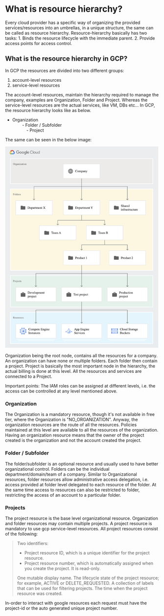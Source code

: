 # What is resource hierarchy?

Every cloud provider has a specific way of organizing the provided services/resources into an umbrellas, in a unique structure, the same can be called as resource hierarchy. Resource-hierarchy basically has two tasks:
    1. Binds the resource lifecycle with the immediate parent.
    2. Provide access points for access control.

## What is the resource hierarchy in GCP?

In GCP the resources are divided into two different groups:  

1. account-level resources
2. service-level resources  

The account-level resources, maintain the hierarchy required to manage the company, examples are Organization, Folder and Project. Whereas the service-level resources are the actual services, like VM, DBs etc...
In GCP, the resource hierarchy looks like as below.

- Organization  
&emsp;&emsp; - Folder / Subfolder  
&emsp;&emsp;&emsp; - Project

The same can be seen in the below image:

![GCP-ResourceHierarchy](/asset/images/gcp/cloud-hierarchy.jpg)

Organization being the root node, contains all the resources for a company. An organization can have none or multiple folders. Each folder then contain a project. Project is basically the most important node in the hierarchy, the actual billing is done at this level. All the resources and services are connected to a Project.

Important points:
    The IAM roles can be assigned at different levels, i.e. the access can be controlled at any level mentioned above.

### Organization

The Organization is a mandatory resource, though it's not available in free tier, where the Organization is "NO_ORGANIZATION". Anyway, the organization resources are the route of all the resources. Policies maintained at this level are available to all the resources of the organization. Having an organization resource means that the owner of the project created is the organization and not the account created the project.

### Folder / Subfolder

The folder/subfolder is an optional resource and usually used to have better organizational control. Folders can be the individual department/domain/team of a company. Similar to Organizational resources, folder resources allow administrative access delegation, i.e. access provided at folder level delegated to each resource of the folder. At the same time access to resources can also be restricted to folder, restricting the access of an account to a particular folder.

### Projects

The project resource is the base level organizational resource. Organization and folder resources may contain multiple projects. A project resource is mandatory to use gcp service-level resources.
All project resources consist of the following:

> Two identifiers:
>
> - Project resource ID, which is a unique identifier for the project resource.
> - Project resource number, which is automatically assigned when you create the project. It is read-only.
>
> One mutable display name.
> The lifecycle state of the project resource; for example, ACTIVE or DELETE_REQUESTED.
> A collection of labels that can be used for filtering projects.
> The time when the project resource was created.

 In-order to interact with google resources each request must have the project-id or the auto generated unique project number.
